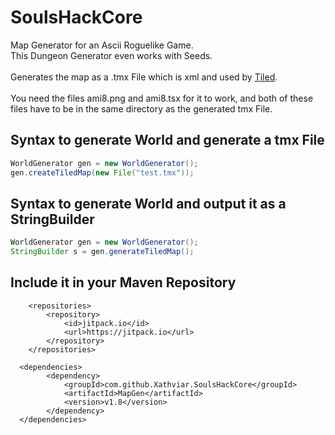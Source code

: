 # SoulsHackCore
Map Generator for an Ascii Roguelike Game. \
This Dungeon Generator even works with Seeds. \
\
Generates the map as a .tmx File which is xml and used by [Tiled](https://www.mapeditor.org/). \
\
You need the files ami8.png and ami8.tsx for it to work, and both of these files have to be in the same directory as the generated tmx File.

## Syntax to generate World and generate a tmx File
```java
WorldGenerator gen = new WorldGenerator(); 
gen.createTiledMap(new File("test.tmx"));
```
## Syntax to generate World and output it as a StringBuilder
```java
WorldGenerator gen = new WorldGenerator(); 
StringBuilder s = gen.generateTiledMap();
```

## Include it in your Maven Repository
```maven
	<repositories>
		<repository>
			<id>jitpack.io</id>
			<url>https://jitpack.io</url>
		</repository>
	</repositories>
  
  <dependencies>
  		<dependency>
			<groupId>com.github.Xathviar.SoulsHackCore</groupId>
			<artifactId>MapGen</artifactId>
			<version>v1.8</version>
		</dependency>
  </dependencies>
```
